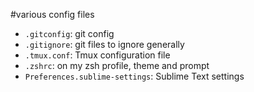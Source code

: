#various config files

- `.gitconfig`: git config
- `.gitignore`: git files to ignore generally
- `.tmux.conf`: Tmux configuration file
- `.zshrc`: on my zsh profile, theme and prompt
- `Preferences.sublime-settings`: Sublime Text settings